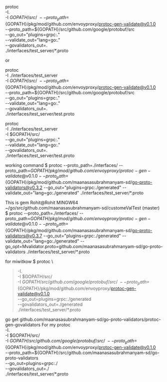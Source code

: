 


protoc  \
-I. \
-I $GOPATH/src/ \
--proto_path=${GOPATH}/pkg/mod/github.com/envoyproxy/protoc-gen-validate@v0.1.0 \
--proto_path=${GOPATH}/src/github.com/google/protobuf/src \
--go_out="plugins=grpc:."  \
--validate_out="lang=go:." \
--govalidators_out=. \
./interfaces/test_server/*.proto


or

protoc  \
-I ./interfaces/test_server \
-I $GOPATH/src/ \
--proto_path=${GOPATH}/pkg/mod/github.com/envoyproxy/protoc-gen-validate@v0.1.0 \
--proto_path=${GOPATH}/src/github.com/google/protobuf/src \
--go_out="plugins=grpc:."  \
--validate_out="lang=go:." \
--govalidators_out=. \
./interfaces/test_server/test.proto


protoc  \
-I ./interfaces/test_server \
-I $GOPATH/src/ \
--go_out="plugins=grpc:."  \
--validate_out="lang=go:." \
--govalidators_out=. \
./interfaces/test_server/test.proto


working command
$ protoc   --proto_path=./interfaces/   --proto_path=${GOPATH}/pkg/mod/github.com/envoyproxy/protoc-gen-validate@v0.1.0   --proto_path=${GOPATH}/pkg/mod/github.com/maanasasubrahmanyam-sd/go-proto-validators@v0.3.2   --go_out="plugins=grpc:./generated"   --validate_out="lang=go:./generated"   ./interfaces/test_server/*.proto

This is gem
Rohit@Rohit MINGW64 ~/go/src/github.com/maanasasubrahmanyam-sd/customeValTest (master)
$  protoc   --proto_path=./interfaces/   --proto_path=${GOPATH}/pkg/mod/github.com/envoyproxy/protoc-gen-validate@v0.1.0   --proto_path=${GOPATH}/pkg/mod/github.com/maanasasubrahmanyam-sd/go-proto-validators@v0.3.7   --go_out="plugins=grpc:./generated"   --validate_out="lang=go:./generated" --go_opt=Mvalidator.proto=github.com/maanasasubrahmanyam-sd/go-proto-validators    ./interfaces/test_server/*.proto

for miwitkow
$ protoc \
> -I. \
> -I $GOPATH/src/ \
> -I $GOPATH/src/github.com/google/protobuf/src/ \
> --proto_path=${GOPATH}/pkg/mod/github.com/envoyproxy/protoc-gen-validate@v0.1.0 \
> --go_out=plugins=grpc:./generated \
> --govalidators_out=./generated \
> ./interfaces/test_server/*.proto


go get github.com/maanasasubrahmanyam-sd/go-proto-validators/protoc-gen-govalidators
For my
protoc \
-I. \
-I $GOPATH/src/ \
-I $GOPATH/src/github.com/google/protobuf/src/ \
--proto_path=${GOPATH}/pkg/mod/github.com/envoyproxy/protoc-gen-validate@v0.1.0 \
--proto_path=${GOPATH}/src/github.com/maanasasubrahmanyam-sd/go-proto-validators \
--go_out=plugins=grpc:./ \
--govalidators_out=./ \
./interfaces/test_server/*.proto